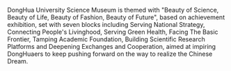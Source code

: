 DongHua University Science Museum is themed with "Beauty of Science, Beauty of Life, Beauty of Fashion, Beauty of Future", based on achievement exhibition, set with seven blocks including Serving National Strategy, Connecting People's Livinghood, Serving Green Health, Facing The Basic Frontier, Tamping Academic Foundation, Building Scientific Research Platforms and Deepening Exchanges and Cooperation, aimed at impiring DongHuaers to keep pushing forward on the way to realize the Chinese Dream.
